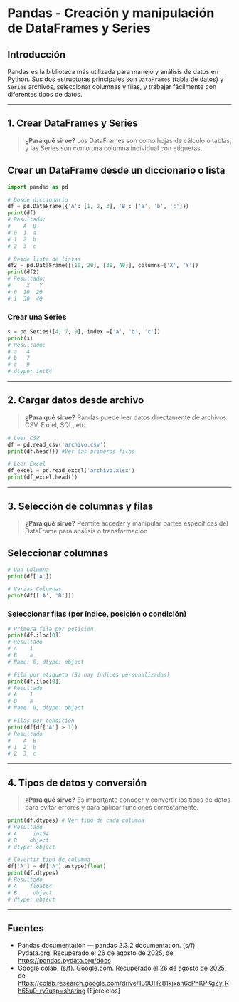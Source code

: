 # Pandas - Creación y manipulación de DataFrames y Series

## Introducción

Pandas es la biblioteca más utilizada para manejo y análisis de datos en Python. Sus dos estructuras principales son `DataFrames` (tabla de datos) y `Series` archivos, seleccionar columnas y filas, y trabajar fácilmente con diferentes tipos de datos.

---

## 1. Crear DataFrames y Series

> **¿Para qué sirve?**
> Los DataFrames son como hojas de cálculo o tablas, y las Series son como una columna individual con etiquetas.

## Crear un DataFrame desde un diccionario o lista

```python
import pandas as pd

# Desde diccionario
df = pd.DataFrame({'A': [1, 2, 3], 'B': ['a', 'b', 'c']})
print(df)
# Resultado:
#    A  B
# 0  1  a
# 1  2  b
# 2  3  c

# Desde lista de listas
df2 = pd.DataFrame([[10, 20], [30, 40]], columns=['X', 'Y'])
print(df2)
# Resultado:
#     X   Y
# 0  10  20
# 1  30  40
```

### Crear una Series
```python
s = pd.Series([4, 7, 9], index =['a', 'b', 'c'])
print(s)
# Resultado:
# a   4
# b   7 
# c   9
# dtype: int64
```

---

## 2. Cargar datos desde archivo

> **¿Para qué sirve?**
> Pandas puede leer datos directamente de archivos CSV, Excel, SQL, etc.

```python
# Leer CSV
df = pd.read_csv('archivo.csv')
print(df.head()) #Ver las primeras filas

# Leer Excel
df_excel = pd.read_excel('archivo.xlsx')
print(df_excel.head())
```

---

## 3. Selección de columnas y filas

> **¿Para qué sirve?**
> Permite acceder y manipular partes específicas del DataFrame para análisis o transformación

## Seleccionar columnas

```python
# Una Columna
print(df['A'])

# Varias Columnas
print(df[['A', 'B']])
```

### Seleccionar filas (por índice, posición o condición)

```python
# Primera fila por posición
print(df.iloc[0])
# Resultado
# A    1
# B    a
# Name: 0, dtype: object

# Fila por etiqueta (Si hay índices personalizados)
print(df.iloc[0])
# Resultado
# A    1
# B    a
# Name: 0, dtype: object

# Filas por condición
print(df[df['A'] > 1])
# Resultado
#    A  B
# 1  2  b
# 2  3  c
```

---

## 4. Tipos de datos y conversión

> **¿Para qué sirve?**
> Es importante conocer y convertir los tipos de datos para evitar errores y para aplicar funciones correctamente.

```python
print(df.dtypes) # Ver tipo de cada columna
# Resultado
# A     int64
# B    object
# dtype: object

# Covertir tipo de columna
df['A'] = df['A'].astype(float)
print(df.dtypes)
# Resultado
# A    float64
# B     object
# dtype: object
```

---

## Fuentes

- Pandas documentation — pandas 2.3.2 documentation. (s/f). Pydata.org. Recuperado el 26 de agosto de 2025, de https://pandas.pydata.org/docs
- Google colab. (s/f). Google.com. Recuperado el 26 de agosto de 2025, de https://colab.research.google.com/drive/139UHZ81kjxan6cPhKPKgZy_Rh65u0_ry?usp=sharing [Ejercicios]
